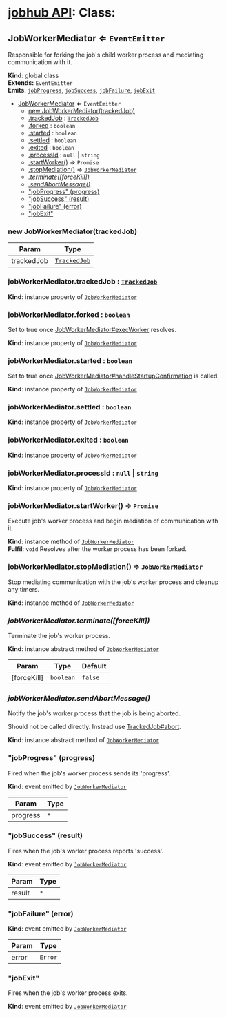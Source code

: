 # [jobhub API](README.md): Class:

<a name="JobWorkerMediator"></a>

## JobWorkerMediator ⇐ <code>EventEmitter</code>
Responsible for forking the job's child worker process and mediating communication with it.

**Kind**: global class  
**Extends:** <code>EventEmitter</code>  
**Emits**: <code>[jobProgress](JobWorkerMediator.md#JobWorkerMediator+event_jobProgress)</code>, <code>[jobSuccess](JobWorkerMediator.md#JobWorkerMediator+event_jobSuccess)</code>, <code>[jobFailure](JobWorkerMediator.md#JobWorkerMediator+event_jobFailure)</code>, <code>[jobExit](JobWorkerMediator.md#JobWorkerMediator+event_jobExit)</code>  

* [JobWorkerMediator](JobWorkerMediator.md#JobWorkerMediator) ⇐ <code>EventEmitter</code>
    * [new JobWorkerMediator(trackedJob)](JobWorkerMediator.md#JobWorkerMediator)
    * [.trackedJob](JobWorkerMediator.md#JobWorkerMediator+trackedJob) : <code>[TrackedJob](TrackedJob.md#TrackedJob)</code>
    * [.forked](JobWorkerMediator.md#JobWorkerMediator+forked) : <code>boolean</code>
    * [.started](JobWorkerMediator.md#JobWorkerMediator+started) : <code>boolean</code>
    * [.settled](JobWorkerMediator.md#JobWorkerMediator+settled) : <code>boolean</code>
    * [.exited](JobWorkerMediator.md#JobWorkerMediator+exited) : <code>boolean</code>
    * [.processId](JobWorkerMediator.md#JobWorkerMediator+processId) : <code>null</code> &#124; <code>string</code>
    * [.startWorker()](JobWorkerMediator.md#JobWorkerMediator+startWorker) ⇒ <code>Promise</code>
    * [.stopMediation()](JobWorkerMediator.md#JobWorkerMediator+stopMediation) ⇒ <code>[JobWorkerMediator](JobWorkerMediator.md#JobWorkerMediator)</code>
    * *[.terminate([forceKill])](JobWorkerMediator.md#JobWorkerMediator+terminate)*
    * *[.sendAbortMessage()](JobWorkerMediator.md#JobWorkerMediator+sendAbortMessage)*
    * ["jobProgress" (progress)](JobWorkerMediator.md#JobWorkerMediator+event_jobProgress)
    * ["jobSuccess" (result)](JobWorkerMediator.md#JobWorkerMediator+event_jobSuccess)
    * ["jobFailure" (error)](JobWorkerMediator.md#JobWorkerMediator+event_jobFailure)
    * ["jobExit"](JobWorkerMediator.md#JobWorkerMediator+event_jobExit)

<a name="new_JobWorkerMediator_new"></a>

### new JobWorkerMediator(trackedJob)

| Param | Type |
| --- | --- |
| trackedJob | <code>[TrackedJob](TrackedJob.md#TrackedJob)</code> | 

<a name="JobWorkerMediator+trackedJob"></a>

### jobWorkerMediator.trackedJob : <code>[TrackedJob](TrackedJob.md#TrackedJob)</code>
**Kind**: instance property of <code>[JobWorkerMediator](JobWorkerMediator.md#JobWorkerMediator)</code>  
<a name="JobWorkerMediator+forked"></a>

### jobWorkerMediator.forked : <code>boolean</code>
Set to true once [JobWorkerMediator#execWorker](JobWorkerMediator#execWorker) resolves.

**Kind**: instance property of <code>[JobWorkerMediator](JobWorkerMediator.md#JobWorkerMediator)</code>  
<a name="JobWorkerMediator+started"></a>

### jobWorkerMediator.started : <code>boolean</code>
Set to true once [JobWorkerMediator#handleStartupConfirmation](JobWorkerMediator#handleStartupConfirmation) is called.

**Kind**: instance property of <code>[JobWorkerMediator](JobWorkerMediator.md#JobWorkerMediator)</code>  
<a name="JobWorkerMediator+settled"></a>

### jobWorkerMediator.settled : <code>boolean</code>
**Kind**: instance property of <code>[JobWorkerMediator](JobWorkerMediator.md#JobWorkerMediator)</code>  
<a name="JobWorkerMediator+exited"></a>

### jobWorkerMediator.exited : <code>boolean</code>
**Kind**: instance property of <code>[JobWorkerMediator](JobWorkerMediator.md#JobWorkerMediator)</code>  
<a name="JobWorkerMediator+processId"></a>

### jobWorkerMediator.processId : <code>null</code> &#124; <code>string</code>
**Kind**: instance property of <code>[JobWorkerMediator](JobWorkerMediator.md#JobWorkerMediator)</code>  
<a name="JobWorkerMediator+startWorker"></a>

### jobWorkerMediator.startWorker() ⇒ <code>Promise</code>
Execute job's worker process and begin mediation of communication with it.

**Kind**: instance method of <code>[JobWorkerMediator](JobWorkerMediator.md#JobWorkerMediator)</code>  
**Fulfil**: <code>void</code> Resolves after the worker process has been forked.  
<a name="JobWorkerMediator+stopMediation"></a>

### jobWorkerMediator.stopMediation() ⇒ <code>[JobWorkerMediator](JobWorkerMediator.md#JobWorkerMediator)</code>
Stop mediating communication with the job's worker process and cleanup any timers.

**Kind**: instance method of <code>[JobWorkerMediator](JobWorkerMediator.md#JobWorkerMediator)</code>  
<a name="JobWorkerMediator+terminate"></a>

### *jobWorkerMediator.terminate([forceKill])*
Terminate the job's worker process.

**Kind**: instance abstract method of <code>[JobWorkerMediator](JobWorkerMediator.md#JobWorkerMediator)</code>  

| Param | Type | Default |
| --- | --- | --- |
| [forceKill] | <code>boolean</code> | <code>false</code> | 

<a name="JobWorkerMediator+sendAbortMessage"></a>

### *jobWorkerMediator.sendAbortMessage()*
Notify the job's worker process that the job is being aborted.

Should not be called directly. Instead use [TrackedJob#abort](TrackedJob.md#TrackedJob+abort).

**Kind**: instance abstract method of <code>[JobWorkerMediator](JobWorkerMediator.md#JobWorkerMediator)</code>  
<a name="JobWorkerMediator+event_jobProgress"></a>

### "jobProgress" (progress)
Fired when the job's worker process sends its 'progress'.

**Kind**: event emitted by <code>[JobWorkerMediator](JobWorkerMediator.md#JobWorkerMediator)</code>  

| Param | Type |
| --- | --- |
| progress | <code>\*</code> | 

<a name="JobWorkerMediator+event_jobSuccess"></a>

### "jobSuccess" (result)
Fires when the job's worker process reports 'success'.

**Kind**: event emitted by <code>[JobWorkerMediator](JobWorkerMediator.md#JobWorkerMediator)</code>  

| Param | Type |
| --- | --- |
| result | <code>\*</code> | 

<a name="JobWorkerMediator+event_jobFailure"></a>

### "jobFailure" (error)
**Kind**: event emitted by <code>[JobWorkerMediator](JobWorkerMediator.md#JobWorkerMediator)</code>  

| Param | Type |
| --- | --- |
| error | <code>Error</code> | 

<a name="JobWorkerMediator+event_jobExit"></a>

### "jobExit"
Fires when the job's worker process exits.

**Kind**: event emitted by <code>[JobWorkerMediator](JobWorkerMediator.md#JobWorkerMediator)</code>  
